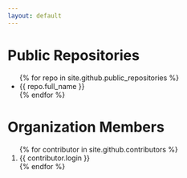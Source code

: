 ```yaml
---
layout: default
---
```


<h1>Public Repositories</h1>
<ul>
    {% for repo in site.github.public_repositories %}
        <li>
            {{ repo.full_name }}
        </li>
    {% endfor %}
</ul>

<h1>Organization Members</h1>
<ol>
    {% for contributor in site.github.contributors %}
        <li>
            {{ contributor.login }}
        </li>
    {% endfor %}
</ol>